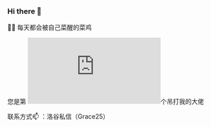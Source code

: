 ### Hi there 👋

👨‍💻 每天都会被自己菜醒的菜鸡

您是第
![](http://www.hit-counts.com/counter.php?t=MTQ1MzAzOQ)个吊打我的大佬

联系方式📫 ：洛谷私信（Grace25）
